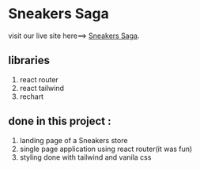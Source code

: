 # Sneakers Saga

visit our live site here==> [Sneakers Saga](https://assignment-nine-react-router.netlify.app/).

## libraries

1. react router
2. react tailwind
4. rechart

## done in this project :
1. landing page of a Sneakers store
2. single page application using react router(it was fun)
3. styling done with tailwind and vanila css
